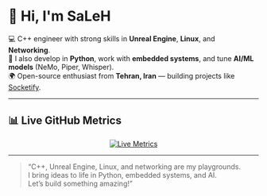 # 👋 Hi, I'm SaLeH

💻 C++ engineer with strong skills in **Unreal Engine**, **Linux**, and **Networking**.  
🐍 I also develop in **Python**, work with **embedded systems**, and tune **AI/ML models** (NeMo, Piper, Whisper).  
🌍 Open-source enthusiast from **Tehran, Iran** — building projects like [Socketify](https://github.com/MSaLeHNYM/Socketify).  

---

## 📊 Live GitHub Metrics

<p align="center">
  <a href="https://MSaLeHNYM.github.io/MSaLeHNYM/">
    <img src="https://img.shields.io/badge/Live%20Metrics-Open%20Interactive%20Chart-8A2BE2?style=for-the-badge" alt="Live Metrics" />
  </a>
</p>

---

> “C++, Unreal Engine, Linux, and networking are my playgrounds.  
> I bring ideas to life in Python, embedded systems, and AI.  
> Let’s build something amazing!”
